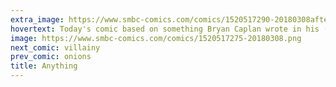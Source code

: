 ```yaml
---
extra_image: https://www.smbc-comics.com/comics/1520517290-20180308after.png
hovertext: Today's comic based on something Bryan Caplan wrote in his (ever so slightly) controversial 'The Case Against Education.' I think he was mentioning it as a problem, not a strategy, but hey... tomAYto tomAHto.
image: https://www.smbc-comics.com/comics/1520517275-20180308.png
next_comic: villainy
prev_comic: onions
title: Anything
---
```


